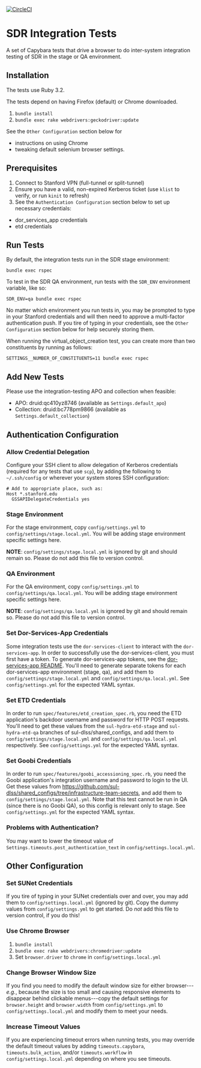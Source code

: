 [![CircleCI](https://circleci.com/gh/sul-dlss/infrastructure-integration-test/tree/main.svg?style=svg)](https://circleci.com/gh/sul-dlss/infrastructure-integration-test/tree/main)

# SDR Integration Tests

A set of Capybara tests that drive a browser to do inter-system integration testing of SDR in the stage or QA environment.

## Installation

The tests use Ruby 3.2.

The tests depend on having Firefox (default) or Chrome downloaded.

1. `bundle install`
1. `bundle exec rake webdrivers:geckodriver:update`

See the `Other Configuration` section below for
- instructions on using Chrome
- tweaking default selenium browser settings.

## Prerequisites

1. Connect to Stanford VPN (full-tunnel or split-tunnel)
1. Ensure you have a valid, non-expired Kerberos ticket (use `klist` to verify, or run `kinit` to refresh)
1. See the `Authentication Configuration` section below to set up necessary credentials:
- dor_services_app credentials
- etd credentials

## Run Tests

By default, the integration tests run in the SDR stage environment:

`bundle exec rspec`

To test in the SDR QA environment, run tests with the `SDR_ENV` environment variable, like so:

```shell
SDR_ENV=qa bundle exec rspec
```

No matter which environment you run tests in, you may be prompted to type in your Stanford credentials and will then need to approve a multi-factor authentication push. If you tire of typing in your credentials, see the `Other Configuration` section below for help securely storing them.

When running the virtual_object_creation test, you can create more than two constituents by running as follows:

`SETTINGS__NUMBER_OF_CONSTITUENTS=11 bundle exec rspec`

## Add New Tests

Please use the integration-testing APO and collection when feasible:

* APO: druid:qc410yz8746 (available as `Settings.default_apo`)
* Collection: druid:bc778pm9866 (available as `Settings.default_collection`)

## Authentication Configuration

### Allow Credential Delegation

Configure your SSH client to allow delegation of Kerberos credentials (required for any tests that use `scp`), by adding the following to `~/.ssh/config` or wherever your system stores SSH configuration:

```
# Add to appropriate place, such as:
Host *.stanford.edu
  GSSAPIDelegateCredentials yes
```

### Stage Environment

For the stage environment, copy `config/settings.yml` to `config/settings/stage.local.yml`.  You will be adding stage environment specific settings here.

**NOTE**: `config/settings/stage.local.yml` is ignored by git and should remain so. Please do not add this file to version control.

### QA Environment

For the QA environment, copy `config/settings.yml` to `config/settings/qa.local.yml`.  You will be adding stage environment specific settings here.

**NOTE**: `config/settings/qa.local.yml` is ignored by git and should remain so. Please do not add this file to version control.

### Set Dor-Services-App Credentials

Some integration tests use the `dor-services-client` to interact with the `dor-services-app`. In order to successfully use the dor-services-client, you must first have a token. To generate dor-services-app tokens, see the [dor-services-app README](https://github.com/sul-dlss/dor-services-app#authentication). You'll need to generate separate tokens for each dor-services-app environment (stage, qa), and add them to `config/settings/stage.local.yml` and `config/settings/qa.local.yml`.  See `config/settings.yml` for the expected YAML syntax.

### Set ETD Credentials

In order to run `spec/features/etd_creation_spec.rb`, you need the ETD application's backdoor username and password for HTTP POST requests.  You'll need to get these values from the `sul-hydra-etd-stage` and `sul-hydra-etd-qa` branches of sul-dlss/shared_configs, and add them to `config/settings/stage.local.yml` and `config/settings/qa.local.yml` respectively.  See `config/settings.yml` for the expected YAML syntax.

### Set Goobi Credentials

In order to run `spec/features/goobi_accessioning_spec.rb`, you need the Goobi application's integration username and password to login to the UI. Get these values from https://github.com/sul-dlss/shared_configs/tree/infrastructure-team-secrets, and add them to `config/settings/stage.local.yml`.  Note that this test cannot be run in QA (since there is no Goobi QA), so this config is relevant only to stage. See `config/settings.yml` for the expected YAML syntax.

### Problems with Authentication?

You may want to lower the timeout value of `Settings.timeouts.post_authentication_text` in `config/settings.local.yml`.

## Other Configuration

### Set SUNet Credentials

If you tire of typing in your SUNet credentials over and over, you may add them to `config/settings.local.yml` (ignored by git). Copy the dummy values from `config/settings.yml` to get started. Do *not* add this file to version control, if you do this!

### Use Chrome Browser

1. `bundle install`
1. `bundle exec rake webdrivers:chromedriver:update`
1. Set `browser.driver` to `chrome` in `config/settings.local.yml`

### Change Browser Window Size

If you find you need to modify the default window size for either browser---*e.g.*, because the size is too small and causing responsive elements to disappear behind clickable menus---copy the default settings for `browser.height` and `browser.width` from `config/settings.yml` to `config/settings.local.yml` and modify them to meet your needs.

### Increase Timeout Values

If you are experiencing timeout errors when running tests, you may override the default timeout values by adding `timeouts.capybara`, `timeouts.bulk_action`, and/or `timeouts.workflow` in `config/settings.local.yml` depending on where you see timeouts.

